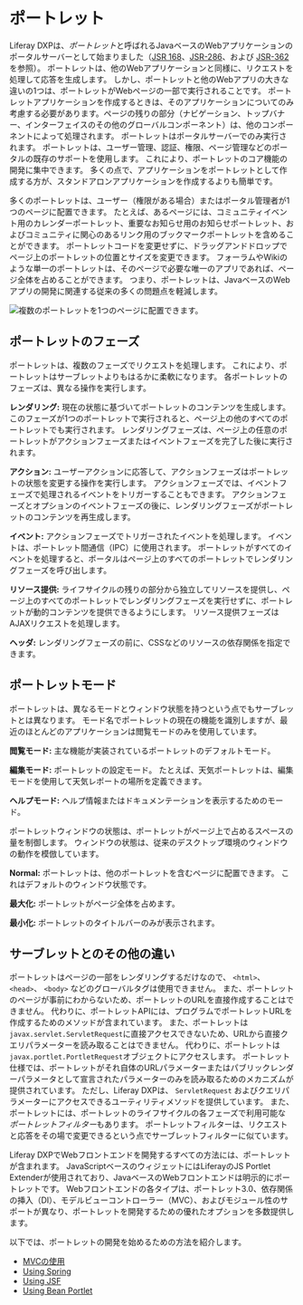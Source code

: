 # ポートレット

Liferay DXPは、*ポートレット*と呼ばれるJavaベースのWebアプリケーションのポータルサーバーとして始まりました（[JSR 168](https://jcp.org/en/jsr/detail?id=168)、[JSR-286](https://jcp.org/en/jsr/detail?id=286)、および [JSR-362](https://jcp.org/en/jsr/detail?id=362)を参照）。 ポートレットは、他のWebアプリケーションと同様に、リクエストを処理して応答を生成します。 しかし、ポートレットと他のWebアプリの大きな違いの1つは、ポートレットがWebページの一部で実行されることです。 ポートレットアプリケーションを作成するときは、そのアプリケーションについてのみ考慮する必要があります。ページの残りの部分（ナビゲーション、トップバナー、インターフェイスのその他のグローバルコンポーネント）は、他のコンポーネントによって処理されます。 ポートレットはポータルサーバーでのみ実行されます。 ポートレットは、ユーザー管理、認証、権限、ページ管理などのポータルの既存のサポートを使用します。 これにより、ポートレットのコア機能の開発に集中できます。 多くの点で、アプリケーションをポートレットとして作成する方が、スタンドアロンアプリケーションを作成するよりも簡単です。

多くのポートレットは、ユーザー（権限がある場合）またはポータル管理者が1つのページに配置できます。 たとえば、あるページには、コミュニティイベント用のカレンダーポートレット、重要なお知らせ用のお知らせポートレット、およびコミュニティに関心のあるリンク用のブックマークポートレットを含めることができます。 ポートレットコードを変更せずに、ドラッグアンドドロップでページ上のポートレットの位置とサイズを変更できます。 フォーラムやWikiのような単一のポートレットは、そのページで必要な唯一のアプリであれば、ページ全体を占めることができます。 つまり、ポートレットは、JavaベースのWebアプリの開発に関連する従来の多くの問題点を軽減します。

![複数のポートレットを1つのページに配置できます。](./portlets/images/01.png)

## ポートレットのフェーズ

ポートレットは、複数のフェーズでリクエストを処理します。 これにより、ポートレットはサーブレットよりもはるかに柔軟になります。 各ポートレットのフェーズは、異なる操作を実行します。

**レンダリング:** 現在の状態に基づいてポートレットのコンテンツを生成します。 このフェーズが1つのポートレットで実行されると、ページ上の他のすべてのポートレットでも実行されます。 レンダリングフェーズは、ページ上の任意のポートレットがアクションフェーズまたはイベントフェーズを完了した後に実行されます。

**アクション:** ユーザーアクションに応答して、アクションフェーズはポートレットの状態を変更する操作を実行します。 アクションフェーズでは、イベントフェーズで処理されるイベントをトリガーすることもできます。 アクションフェーズとオプションのイベントフェーズの後に、レンダリングフェーズがポートレットのコンテンツを再生成します。

**イベント:** アクションフェーズでトリガーされたイベントを処理します。 イベントは、ポートレット間通信（IPC）に使用されます。 ポートレットがすべてのイベントを処理すると、ポータルはページ上のすべてのポートレットでレンダリングフェーズを呼び出します。

**リソース提供:** ライフサイクルの残りの部分から独立してリソースを提供し、ページ上のすべてのポートレットでレンダリングフェーズを実行せずに、ポートレットが動的コンテンツを提供できるようにします。 リソース提供フェーズはAJAXリクエストを処理します。

**ヘッダ:** レンダリングフェーズの前に、CSSなどのリソースの依存関係を指定できます。

## ポートレットモード

ポートレットは、異なるモードとウィンドウ状態を持つという点でもサーブレットとは異なります。 モード名でポートレットの現在の機能を識別しますが、最近のほとんどのアプリケーションは閲覧モードのみを使用しています。

**閲覧モード:** 主な機能が実装されているポートレットのデフォルトモード。

**編集モード:** ポートレットの設定モード。 たとえば、天気ポートレットは、編集モードを使用して天気レポートの場所を定義できます。

**ヘルプモード:** ヘルプ情報またはドキュメンテーションを表示するためのモード。

ポートレットウィンドウの状態は、ポートレットがページ上で占めるスペースの量を制御します。 ウィンドウの状態は、従来のデスクトップ環境のウィンドウの動作を模倣しています。

**Normal:** ポートレットは、他のポートレットを含むページに配置できます。 これはデフォルトのウィンドウ状態です。

**最大化:** ポートレットがページ全体を占めます。

**最小化:** ポートレットのタイトルバーのみが表示されます。

## サーブレットとのその他の違い

ポートレットはページの一部をレンダリングするだけなので、 `<html>`、 `<head>`、 `<body>` などのグローバルタグは使用できません。 また、ポートレットのページが事前にわからないため、ポートレットのURLを直接作成することはできません。 代わりに、ポートレットAPIには、プログラムでポートレットURLを作成するためのメソッドが含まれています。 また、ポートレットは`javax.servlet.ServletRequest`に直接アクセスできないため、URLから直接クエリパラメーターを読み取ることはできません。 代わりに、ポートレットは`javax.portlet.PortletRequest`オブジェクトにアクセスします。 ポートレット仕様では、ポートレットがそれ自体のURLパラメーターまたはパブリックレンダーパラメータとして宣言されたパラメーターのみを読み取るためのメカニズムが提供されています。 ただし、Liferay DXPは、 `ServletRequest` およびクエリパラメーターにアクセスできるユーティリティメソッドを提供しています。 また、ポートレットには、ポートレットのライフサイクルの各フェーズで利用可能な *ポートレットフィルター*もあります。 ポートレットフィルターは、リクエストと応答をその場で変更できるという点でサーブレットフィルターに似ています。

Liferay DXPでWebフロントエンドを開発するすべての方法には、ポートレットが含まれます。 JavaScriptベースのウィジェットにはLiferayのJS Portlet Extenderが使用されており、JavaベースのWebフロントエンドは明示的にポートレットです。 Webフロントエンドの各タイプは、ポートレット3.0、依存関係の挿入（DI）、モデルビューコントローラー（MVC）、およびモジュール性のサポートが異なり、ポートレットを開発するための優れたオプションを多数提供します。

以下では、ポートレットの開発を始めるための方法を紹介します。

* [MVCの使用](../using-mvc.md)
* [Using Spring](../using-spring.md)
* [Using JSF](../using-jsf.md)
* [Using Bean Portlet](../using-bean-portlet.md)
